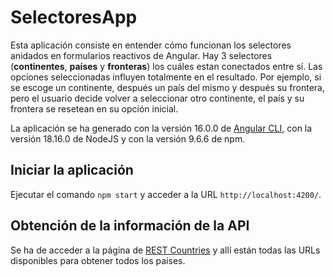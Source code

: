 # SelectoresApp

Esta aplicación consiste en entender cómo funcionan los selectores anidados en formularios reactivos de Angular. Hay 3 selectores (**continentes**, **países** y **fronteras**) los cuáles estan conectados entre sí. Las opciones seleccionadas influyen totalmente en el resultado. Por ejemplo, si se escoge un continente, después un país del mismo y después su frontera, pero el usuario decide volver a seleccionar otro continente, el país y su frontera se resetean en su opción inicial.

La aplicación se ha generado con la versión 16.0.0 de [Angular CLI](https://github.com/angular/angular-cli), con la versión 18.16.0 de NodeJS y con la versión 9.6.6 de npm.

## Iniciar la aplicación

Ejecutar el comando `npm start` y acceder a la URL `http://localhost:4200/`.

## Obtención de la información de la API

Se ha de acceder a la página de [REST Countries](https://restcountries.com) y allí están todas las URLs disponibles para obtener todos los países.
